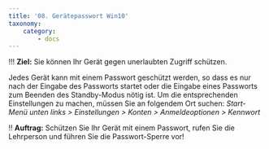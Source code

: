 ```yaml
---
title: '08. Gerätepasswort Win10'
taxonomy:
    category:
        - docs
---
```


!!! **Ziel:** Sie können Ihr Gerät gegen unerlaubten Zugriff schützen.

Jedes Gerät kann mit einem Passwort geschützt werden, so dass es nur nach der Eingabe des Passworts startet oder die Eingabe eines Passworts zum Beenden des Standby-Modus nötig ist. Um die entsprechenden Einstellungen zu machen, müssen Sie an folgendem Ort suchen: *Start-Menü unten links > Einstellungen > Konten > Anmeldeoptionen > Kennwort*<br>

!! **Auftrag:** Schützen Sie Ihr Gerät mit einem Passwort, rufen Sie die Lehrperson und führen Sie die Passwort-Sperre vor!
